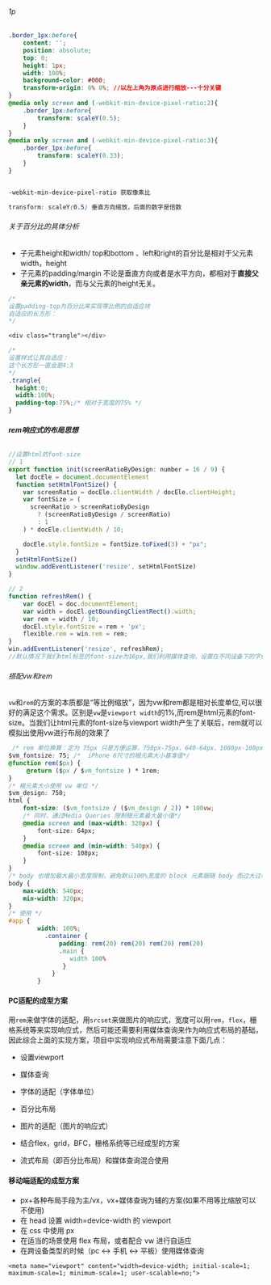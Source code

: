 ######  1p

````css
.border_1px:before{
    content: '';
    position: absolute;
    top: 0;
    height: 1px;
    width: 100%;
    background-color: #000;
    transform-origin: 0% 0%; //以左上角为原点进行缩放---十分关键
}
@media only screen and (-webkit-min-device-pixel-ratio:2){
    .border_1px:before{
        transform: scaleY(0.5);
    }
}
@media only screen and (-webkit-min-device-pixel-ratio:3){
    .border_1px:before{
        transform: scaleY(0.33);
    }
}


-webkit-min-device-pixel-ratio 获取像素比

transform: scaleY(0.5) 垂直方向缩放，后面的数字是倍数

````



###### 关于百分比的具体分析

- 子元素height和width/ top和bottom 、left和right的百分比是相对于父元素width，height
- 子元素的padding/margin 不论是垂直方向或者是水平方向，都相对于**直接父亲元素的width**，而与父元素的height无关。

````css
/*
设置padding-top为百分比来实现等比例的自适应块
自适应的长方形：
*/

<div class="trangle"></div>

/*
设置样式让其自适应：
这个长方形一直会是4:3
*/
.trangle{
  height:0;
  width:100%;
  padding-top:75%;/* 相对于宽度的75% */
}

````

###### **rem响应式的布局思想**

````javascript
//设置html的font-size 
// 1
export function init(screenRatioByDesign: number = 16 / 9) {
  let docEle = document.documentElement
  function setHtmlFontSize() {
    var screenRatio = docEle.clientWidth / docEle.clientHeight;
    var fontSize = (
      screenRatio > screenRatioByDesign
        ? (screenRatioByDesign / screenRatio)
        : 1
    ) * docEle.clientWidth / 10;

    docEle.style.fontSize = fontSize.toFixed(3) + "px";
  }
  setHtmlFontSize()
  window.addEventListener('resize', setHtmlFontSize)
}

// 2
function refreshRem() {
    var docEl = doc.documentElement;
    var width = docEl.getBoundingClientRect().width;
    var rem = width / 10;
    docEl.style.fontSize = rem + 'px';
    flexible.rem = win.rem = rem;
}
win.addEventListener('resize', refreshRem);
//默认情况下我们html标签的font-size为16px,我们利用媒体查询，设置在不同设备下的字体大小。
````

###### 搭配vw和rem

`vw`和`rem`的方案的本质都是“等比例缩放”，因为vw和rem都是相对长度单位,可以很好的满足这个需求。区别是`vw`是`viewport width`的1%,而rem是html元素的font-size。当我们让html元素的font-size与viewport width产生了关联后，rem就可以模拟出使用vw进行布局的效果了

````css
 /* rem 单位换算：定为 75px 只是方便运算，750px-75px、640-64px、1080px-108px，如此类推*/
$vm_fontsize: 75; /*  iPhone 6尺寸的根元素大小基准值*/
@function rem($px) {
     @return ($px / $vm_fontsize ) * 1rem;
}
/* 根元素大小使用 vw 单位 */
$vm_design: 750;
html {
    font-size: ($vm_fontsize / ($vm_design / 2)) * 100vw; 
    /* 同时，通过Media Queries 限制根元素最大最小值*/
    @media screen and (max-width: 320px) {
        font-size: 64px;
    }
    @media screen and (min-width: 540px) {
        font-size: 108px;
    }
}
/* body 也增加最大最小宽度限制，避免默认100%宽度的 block 元素跟随 body 而过大过小*/
body {
    max-width: 540px;
    min-width: 320px;
}
/* 使用 */
#app {
        width: 100%;
          .container {
              padding: rem(20) rem(20) rem(20) rem(20)
              .main {
                 width 100%
               }
            }
        }

````

#### PC适配的成型方案

用`rem`来做字体的适配，用`srcset`来做图片的响应式，宽度可以用`rem`，`flex`，栅格系统等来实现响应式，然后可能还需要利用媒体查询来作为响应式布局的基础，因此综合上面的实现方案，项目中实现响应式布局需要注意下面几点：

- 设置viewport

- 媒体查询

- 字体的适配（字体单位）

- 百分比布局

- 图片的适配（图片的响应式）

- 结合flex，grid，BFC，栅格系统等已经成型的方案

- 流式布局（即百分比布局）和媒体查询混合使用

  

#### 移动端适配的成型方案

- px+各种布局手段为主/vx，vx+媒体查询为辅的方案(如果不用等比缩放可以不使用)
- 在 head 设置 width=device-width 的 viewport
- 在 css 中使用 px
- 在适当的场景使用 flex 布局，或者配合 vw 进行自适应
- 在跨设备类型的时候（pc <-> 手机 <-> 平板）使用媒体查询

```
<meta name="viewport" content="width=device-width; initial-scale=1; maximum-scale=1; minimum-scale=1; user-scalable=no;">

```

